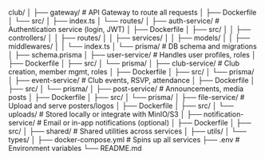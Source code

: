 club/
│
├── gateway/                  # API Gateway to route all requests
│   ├── Dockerfile
│   └── src/
│       ├── index.ts
│       └── routes/
│
├── auth-service/             # Authentication service (login, JWT)
│   ├── Dockerfile
│   ├── src/
│   │   ├── controllers/
│   │   ├── routes/
│   │   ├── services/
│   │   ├── models/
│   │   ├── middlewares/
│   │   └── index.ts
│   └── prisma/               # DB schema and migrations
│       ├── schema.prisma
│
├── user-service/             # Handles user profiles, roles
│   ├── Dockerfile
│   ├── src/
│   └── prisma/
│
├── club-service/             # Club creation, member mgmt, roles
│   ├── Dockerfile
│   ├── src/
│   └── prisma/
│
├── event-service/            # Club events, RSVP, attendance
│   ├── Dockerfile
│   ├── src/
│   └── prisma/
│
├── post-service/             # Announcements, media posts
│   ├── Dockerfile
│   ├── src/
│   └── prisma/
│
├── file-service/             # Upload and serve posters/logos
│   ├── Dockerfile
│   ├── src/
│   └── uploads/              # Stored locally or integrate with MinIO/S3
│
├── notification-service/     # Email or in-app notifications (optional)
│   ├── Dockerfile
│   ├── src/
│
├── shared/                   # Shared utilities across services
│   ├── utils/
│   └── types/
│
├── docker-compose.yml        # Spins up all services
├── .env                      # Environment variables
└── README.md
